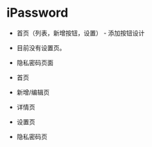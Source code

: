 # iPassword

 - 首页（列表，新增按钮，设置） - 添加按钮设计
 - 目前没有设置页。
 - 隐私密码页面


 - 首页
 - 新增/编辑页
 - 详情页
 - 设置页
 - 隐私密码页
